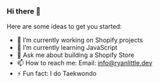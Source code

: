 ### Hi there 👋


Here are some ideas to get you started:

- 🔭 I’m currently working on Shopify projects
- 🌱 I’m currently learning JavaScript
- 💬 Ask me about building a Shopify Store
- 📫 How to reach me: Email: info@ryanlittle.dev
- ⚡ Fun fact: I do Taekwondo
